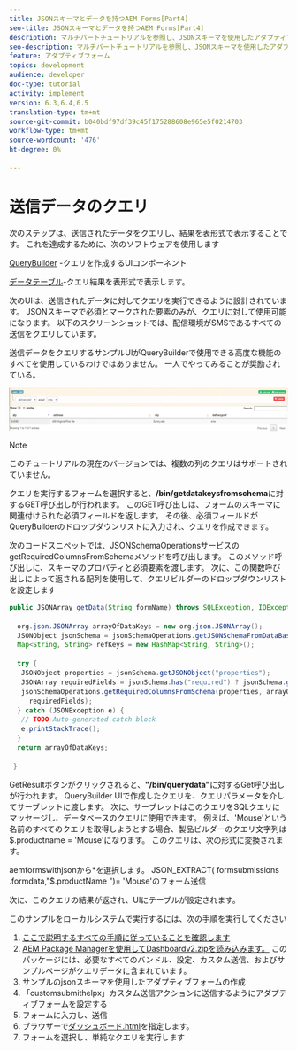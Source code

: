 ```yaml
---
title: JSONスキーマとデータを持つAEM Forms[Part4]
seo-title: JSONスキーマとデータを持つAEM Forms[Part4]
description: マルチパートチュートリアルを参照し、JSONスキーマを使用したアダプティブフォームの作成、送信されたデータのクエリに関する手順を実行してください。
seo-description: マルチパートチュートリアルを参照し、JSONスキーマを使用したアダプティブフォームの作成、送信されたデータのクエリに関する手順を実行してください。
feature: アダプティブフォーム
topics: development
audience: developer
doc-type: tutorial
activity: implement
version: 6.3,6.4,6.5
translation-type: tm+mt
source-git-commit: b040bdf97df39c45f175288608e965e5f0214703
workflow-type: tm+mt
source-wordcount: '476'
ht-degree: 0%

---
```



# 送信データのクエリ


次のステップは、送信されたデータをクエリし、結果を表形式で表示することです。 これを達成するために、次のソフトウェアを使用します

[QueryBuilder](https://querybuilder.js.org/) -クエリを作成するUIコンポーネント

[データテーブル](https://datatables.net/)-クエリ結果を表形式で表示します。

次のUIは、送信されたデータに対してクエリを実行できるように設計されています。 JSONスキーマで必須とマークされた要素のみが、クエリに対して使用可能になります。 以下のスクリーンショットでは、配信環境がSMSであるすべての送信をクエリしています。

送信データをクエリするサンプルUIがQueryBuilderで使用できる高度な機能のすべてを使用しているわけではありません。 一人でやってみることが奨励されている。

![querybuilder](assets/querybuilderui.gif)

>[!NOTE]
>
>このチュートリアルの現在のバージョンでは、複数の列のクエリはサポートされていません。

クエリを実行するフォームを選択すると、**/bin/getdatakeysfromschema**&#x200B;に対するGET呼び出しが行われます。 このGET呼び出しは、フォームのスキーマに関連付けられた必須フィールドを返します。 その後、必須フィールドがQueryBuilderのドロップダウンリストに入力され、クエリを作成できます。

次のコードスニペットでは、JSONSchemaOperationsサービスのgetRequiredColumnsFromSchemaメソッドを呼び出します。 このメソッド呼び出しに、スキーマのプロパティと必須要素を渡します。 次に、この関数呼び出しによって返される配列を使用して、クエリビルダーのドロップダウンリストを設定します

```java
public JSONArray getData(String formName) throws SQLException, IOException {

  org.json.JSONArray arrayOfDataKeys = new org.json.JSONArray();
  JSONObject jsonSchema = jsonSchemaOperations.getJSONSchemaFromDataBase(formName);
  Map<String, String> refKeys = new HashMap<String, String>();

  try {
   JSONObject properties = jsonSchema.getJSONObject("properties");
   JSONArray requiredFields = jsonSchema.has("required") ? jsonSchema.getJSONArray("required") : null;
   jsonSchemaOperations.getRequiredColumnsFromSchema(properties, arrayOfDataKeys, "", jsonSchema, refKeys,
     requiredFields);
  } catch (JSONException e) {
   // TODO Auto-generated catch block
   e.printStackTrace();
  }
  return arrayOfDataKeys;

 }
```

GetResultボタンがクリックされると、**&quot;/bin/querydata&quot;**&#x200B;に対するGet呼び出しが行われます。 QueryBuilder UIで作成したクエリを、クエリパラメータを介してサーブレットに渡します。 次に、サーブレットはこのクエリをSQLクエリにマッセージし、データベースのクエリに使用できます。 例えば、&#39;Mouse&#39;という名前のすべてのクエリを取得しようとする場合、製品ビルダーのクエリ文字列は$.productname = &#39;Mouse&#39;になります。 このクエリは、次の形式に変換されます。

aemformswithjsonから*を選択します。  JSON_EXTRACT( formsubmissions .formdata,&quot;$.productName &quot;)= &#39;Mouse&#39;のフォーム送信

次に、このクエリの結果が返され、UIにテーブルが設定されます。

このサンプルをローカルシステムで実行するには、次の手順を実行してください

1. [ここで説明するすべての手順に従っていることを確認します](part2.md)
1. [AEM Package Managerを使用してDashboardv2.zipを読み込みます。](assets/dashboardv2.zip) このパッケージには、必要なすべてのバンドル、設定、カスタム送信、およびサンプルページがクエリデータに含まれています。
1. サンプルのjsonスキーマを使用したアダプティブフォームの作成
1. 「customsubmithelpx」カスタム送信アクションに送信するようにアダプティブフォームを設定する
1. フォームに入力し、送信
1. ブラウザーで[ダッシュボード.html](http://localhost:4502/content/AemForms/dashboard.html)を指定します。
1. フォームを選択し、単純なクエリを実行します

